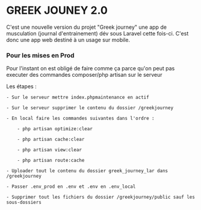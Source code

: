# GREEK JOUNEY 2.0
C'est une nouvelle version du projet "Greek journey" une app de musculation (journal d'entrainement) dév sous Laravel cette fois-ci. C'est donc une app web destiné à un usage sur mobile.

### Pour les mises en Prod
Pour l'instant on est obligé de faire comme ça parce qu'on peut pas executer des commandes composer/php artisan sur le serveur

Les étapes :

    - Sur le serveur mettre index.phpmaintenance en actif
    
    - Sur le serveur supprimer le contenu du dossier /greekjourney
    
    - En local faire les commandes suivantes dans l'ordre :
    
        - php artisan optimize:clear
        
        - php artisan cache:clear
        
        - php artisan view:clear
        
        - php artisan route:cache
        
    - Uploader tout le contenu du dossier greek_journey_lar dans /greekjourney
    
    - Passer .env_prod en .env et .env en .env_local
    
    - Supprimer tout les fichiers du dossier /greekjourney/public sauf les sous-dossiers
    
        
